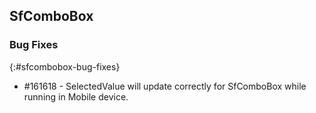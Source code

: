 ## SfComboBox

### Bug Fixes
{:#sfcombobox-bug-fixes}

* \#161618 - SelectedValue will update correctly for SfComboBox while running in Mobile device.